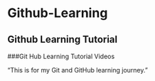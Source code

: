 # Github-Learning
## Github Learning Tutorial
###Git Hub Learning Tutorial Videos

“This is for my Git and GitHub learning journey.”
